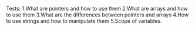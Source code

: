 Tests:
1.What are pointers and how to use them
2.What are arrays and how to use them
3.What are the differences between pointers and arrays
4.How to use strings and how to manipulate them
5.Scope of variables.
